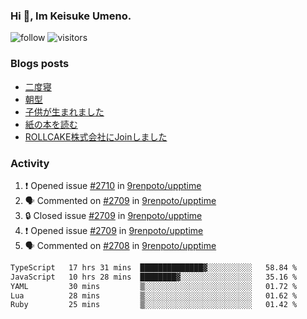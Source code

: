 ### Hi 👋, Im Keisuke Umeno.

<!--
**9renpoto/9renpoto** is a ✨ _special_ ✨ repository because its `README.md` (this file) appears on your GitHub profile.

Here are some ideas to get you started:

- 🔭 I’m currently working on ...
- 🌱 I’m currently learning ...
- 👯 I’m looking to collaborate on ...
- 🤔 I’m looking for help with ...
- 💬 Ask me about ...
- 📫 How to reach me: ...
- 😄 Pronouns: ...
- ⚡ Fun fact: ...
-->

![follow](https://img.shields.io/github/followers/9renpoto?label=Follow&style=social)
![visitors](https://komarev.com/ghpvc/?username=9renpoto&label=Profile%20views&color=0e75b6&style=flat)

### Blogs posts

<!-- BLOG-POST-LIST:START -->
- [二度寝](https://9renpoto.win/entry/2024/07/18/going_back_to_sleep)
- [朝型](https://9renpoto.win/entry/2024/05/29/im-an-early)
- [子供が生まれました](https://9renpoto.win/entry/2024/04/18/hello-world)
- [紙の本を読む](https://9renpoto.win/entry/2024/02/25/reading-papar-book)
- [ROLLCAKE株式会社にJoinしました](https://9renpoto.win/entry/2024/02/11/join)
<!-- BLOG-POST-LIST:END -->

### Activity

<!--START_SECTION:activity-->
1. ❗ Opened issue [#2710](https://github.com/9renpoto/upptime/issues/2710) in [9renpoto/upptime](https://github.com/9renpoto/upptime)
2. 🗣 Commented on [#2709](https://github.com/9renpoto/upptime/issues/2709#issuecomment-2247086323) in [9renpoto/upptime](https://github.com/9renpoto/upptime)
3. 🔒 Closed issue [#2709](https://github.com/9renpoto/upptime/issues/2709) in [9renpoto/upptime](https://github.com/9renpoto/upptime)
4. ❗ Opened issue [#2709](https://github.com/9renpoto/upptime/issues/2709) in [9renpoto/upptime](https://github.com/9renpoto/upptime)
5. 🗣 Commented on [#2708](https://github.com/9renpoto/upptime/issues/2708#issuecomment-2247024711) in [9renpoto/upptime](https://github.com/9renpoto/upptime)
<!--END_SECTION:activity-->

<!--START_SECTION:waka-->

```txt
TypeScript   17 hrs 31 mins  ██████████████▓░░░░░░░░░░   58.84 %
JavaScript   10 hrs 28 mins  ████████▓░░░░░░░░░░░░░░░░   35.16 %
YAML         30 mins         ▒░░░░░░░░░░░░░░░░░░░░░░░░   01.72 %
Lua          28 mins         ▒░░░░░░░░░░░░░░░░░░░░░░░░   01.62 %
Ruby         25 mins         ▒░░░░░░░░░░░░░░░░░░░░░░░░   01.42 %
```

<!--END_SECTION:waka-->
